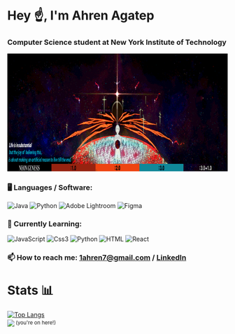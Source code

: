 # Hey ☝, I'm Ahren Agatep  
### Computer Science student at New York Institute of Technology

<p align="center">
  <img width="960" height="269" src="https://github.com/ahrenagatep/ahrenagatep/blob/main/nge.gif">
</p>

### 🖥️ Languages / Software:
![Java](https://img.shields.io/badge/java-%23ED8B00.svg?style=for-the-badge&logo=openjdk&logoColor=white) ![Python](https://img.shields.io/badge/python-3670A0?style=for-the-badge&logo=python&logoColor=ffdd54) ![Adobe Lightroom](https://img.shields.io/badge/Adobe%20Lightroom-31A8FF.svg?style=for-the-badge&logo=Adobe%20Lightroom&logoColor=white) ![Figma](https://img.shields.io/badge/Figma-F24E1E?style=for-the-badge&logo=figma&logoColor=white)

### 🌱 Currently Learning:
![JavaScript](https://img.shields.io/badge/JavaScript-323330?style=for-the-badge&logo=javascript&logoColor=F7DF1E) ![Css3](https://img.shields.io/badge/CSS3-1572B6?style=for-the-badge&logo=css3&logoColor=white) ![Python](https://img.shields.io/badge/python-3670A0?style=for-the-badge&logo=python&logoColor=ffdd54) ![HTML](https://img.shields.io/badge/HTML5-E34F26?style=for-the-badge&logo=html5&logoColor=white)
![React](https://img.shields.io/badge/React-20232A?style=for-the-badge&logo=react&logoColor=61DAFB)
### 📫 How to reach me: [1ahren7@gmail.com](mailto:1ahren7@gmail.com) / [LinkedIn](www.linkedin.com/in/ahrenagatep/)

# Stats 📊
[![Top Langs](https://github-readme-stats.vercel.app/api/top-langs/?username=ahrenagatep&theme=github_dark_dimmed)](https://github.com/anuraghazra/github-readme-stats)    
![](https://komarev.com/ghpvc/?username=ahrenagatep&color=blue&style=flat)<sup> (you're on here!)<sup/>    

<!--
**ahrenagatep/ahrenagatep** is a ✨ _special_ ✨ repository because its `README.md` (this file) appears on your GitHub profile.

Here are some ideas to get you started:

- 🔭 I’m currently working on ...
- 🌱 I’m currently learning ...
- 👯 I’m looking to collaborate on ...
- 🤔 I’m looking for help with ...
- 💬 Ask me about ...
- 📫 How to reach me: ...
- 😄 Pronouns: ...
- ⚡ Fun fact: ...
-->
